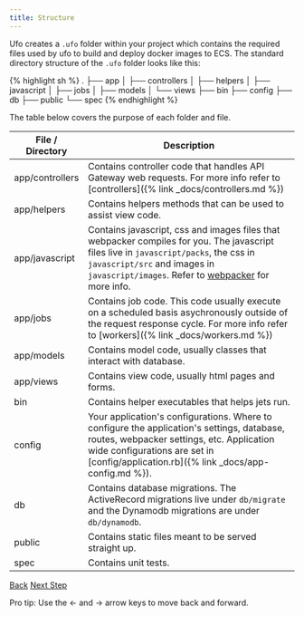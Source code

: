 ```yaml
---
title: Structure
---
```


Ufo creates a `.ufo` folder within your project which contains the required files used by ufo to build and deploy docker images to ECS.  The standard directory structure of the `.ufo` folder looks like this:

{% highlight sh %}
.
├── app
│   ├── controllers
│   ├── helpers
│   ├── javascript
│   ├── jobs
│   ├── models
│   └── views
├── bin
├── config
├── db
├── public
└── spec
{% endhighlight %}

The table below covers the purpose of each folder and file.

File / Directory  | Description
------------- | -------------
app/controllers  | Contains controller code that handles API Gateway web requests. For more info refer to [controllers]({% link _docs/controllers.md %})
app/helpers  | Contains helpers methods that can be used to assist view code.
app/javascript  | Contains javascript, css and images files that webpacker compiles for you. The javascript files live in `javascript/packs`, the css in `javascript/src` and images in `javascript/images`. Refer to [webpacker](https://github.com/rails/webpacker) for more info.
app/jobs  | Contains job code. This code usually execute on a scheduled basis asychronously outside of the request response cycle.  For more info refer to [workers]({% link _docs/workers.md %})
app/models  | Contains model code, usually classes that interact with database.
app/views  | Contains view code, usually html pages and forms.
bin  | Contains helper executables that helps jets run.
config  | Your application's configurations. Where to configure the application's settings, database, routes, webpacker settings, etc.  Application wide configurations are set in [config/application.rb]({% link _docs/app-config.md %}).
db  | Contains database migrations. The ActiveRecord migrations live under `db/migrate` and the Dynamodb migrations are under `db/dynamodb`.
public  | Contains static files meant to be served straight up.
spec | Contains unit tests.

<a id="prev" class="btn btn-basic" href="{% link _docs/install.md %}">Back</a>
<a id="next" class="btn btn-primary" href="{% link _docs/local-server.md %}">Next Step</a>
<p class="keyboard-tip">Pro tip: Use the <- and -> arrow keys to move back and forward.</p>
